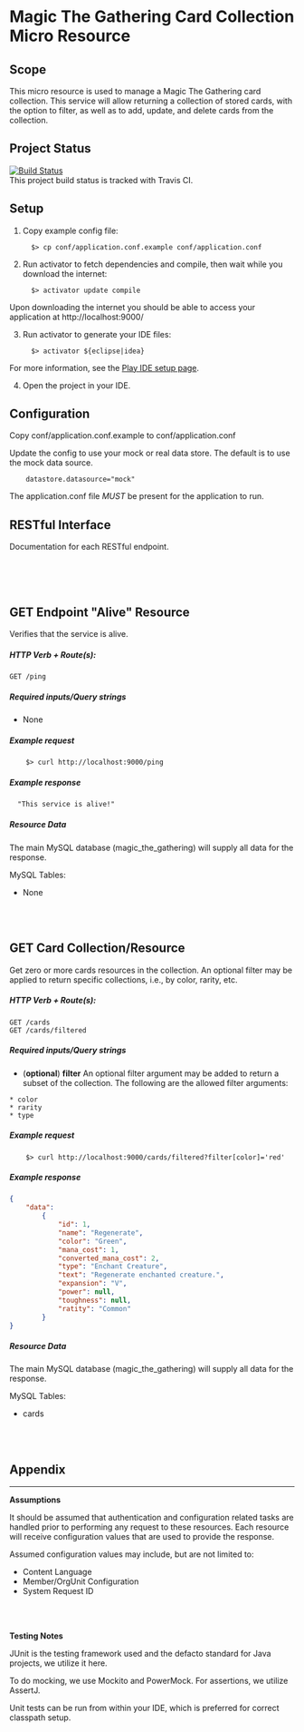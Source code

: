 # Magic The Gathering Card Collection Micro Resource

## Scope

This micro resource is used to manage a Magic The Gathering card collection.
This service will allow returning a collection of stored cards, with the option
to filter, as well as to add, update, and delete cards from the collection.


## Project Status
[![Build Status](https://travis-ci.org/astrocaribe/magic_collection.svg?branch=develop)](https://travis-ci.org/astrocaribe/magic_collection)  
This project build status is tracked with Travis CI.

## Setup

1.  Copy example config file:

    ```shell
      $> cp conf/application.conf.example conf/application.conf
    ```

2.  Run activator to fetch dependencies and compile, then wait while you
download the internet:

    ```shell
      $> activator update compile
    ```

Upon downloading the internet you should be able to access
your application at http://localhost:9000/

3. Run activator to generate your IDE files:

    ```shell
      $> activator ${eclipse|idea}
    ```

For more information, see the [Play IDE setup page](https://www.playframework.com/documentation/2.1.x/IDE).

4. Open the project in your IDE.

## Configuration

Copy conf/application.conf.example to conf/application.conf

Update the config to use your mock or real data store. The default is to use the mock data source.
```
    datastore.datasource="mock"
```

The application.conf file _MUST_ be present for the application to run.

## RESTful Interface

Documentation for each RESTful endpoint.

<br />
<br />
<br />

## GET Endpoint "Alive" Resource

Verifies that the service is alive.

##### HTTP Verb + Route(s):
```
GET /ping
```

##### Required inputs/Query strings

  * None

##### Example request
```shell
    $> curl http://localhost:9000/ping
```

##### Example response
```html
  "This service is alive!"
```

##### Resource Data
The main MySQL database (magic_the_gathering) will supply all data for the
response.

MySQL Tables:

  * None

<br />
<br />


## GET Card Collection/Resource

Get zero or more cards resources in the collection. An optional filter may be
applied to return specific collections, i.e., by color, rarity, etc.

##### HTTP Verb + Route(s):
```
GET /cards
GET /cards/filtered
```

##### Required inputs/Query strings

  *  (**optional**) **filter** An optional filter argument may be added to
  return a subset of the collection. The following are the allowed filter
  arguments:

    * color
    * rarity
    * type

##### Example request
```shell
    $> curl http://localhost:9000/cards/filtered?filter[color]='red'
```

##### Example response
```json
{
	"data":
		{
			"id": 1,
			"name": "Regenerate",
			"color": "Green",
			"mana_cost": 1,
			"converted_mana_cost": 2,
			"type": "Enchant Creature",
			"text": "Regenerate enchanted creature.",
			"expansion": "V",
			"power": null,
			"toughness": null,
			"ratity": "Common"
		}
}
```

##### Resource Data
The main MySQL database (magic_the_gathering) will supply all data for the
response.

MySQL Tables:

  * cards

<br />
<br />




## Appendix
-----------
**Assumptions**

It should be assumed that authentication and configuration related tasks are handled prior to performing any request to these resources. Each resource will receive configuration values that are used to provide the response.

Assumed configuration values may include, but are not limited to:

  * Content Language
  * Member/OrgUnit Configuration
  * System Request ID


<br />
<br />

**Testing Notes**

JUnit is the testing framework used and the defacto standard for Java projects, we utilize it here.

To do mocking, we use Mockito and PowerMock. For assertions, we utilize AssertJ.

Unit tests can be run from within your IDE, which is preferred for correct classpath setup.
